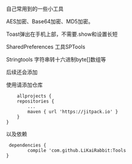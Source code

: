 自己常用到的一些小工具

AES加密、Base64加密、MD5加密。

Toast弹出在手机上部，不需要.show和设置长短

SharedPreferences 工具SPTools

Stringtools 字符串转十六进制byte[]数组等

后续还会添加

使用请添加仓库

	
        allprojects {
		repositories {
			...
			maven { url 'https://jitpack.io' }
		}
	}
        
     
 以及依赖
     
     dependencies {
	        compile 'com.github.LiKaiRabbit:Tools
	}
